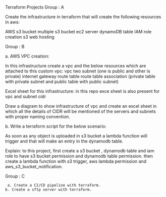Terraform Projects
Group : A

Create the infrastructure  in terraform that will create the following resources in aws:

AWS s3 bucket 
multiple s3 bucket
ec2 server
dynamoDB table 
IAM role creation
s3 web hosting
 
Group : B

a. AWS VPC creation:

In this infrastructure create a vpc and the below resources which are attached to this custom vpc:
vpc
two subnet (one is public and other is private)
internet gateway
route table
route table association (private table with private subnet and public    table with public subnet)


Excel sheet for this infrastructure:
 in this repo exce sheet  is also present for vpc and subnet cidr


Draw a diagram to show infrastructure of vpc and create an excel sheet in which all the details of CIDR will be mentioned of the servers and subnets with proper naming convention.

b. Write a terraform script for the below scenario:

As soon as any object is uploaded in  s3 bucket a lambda function will trigger and that will make an entry in the dynamodb table. 

Explain:
 to this project, first create a s3 bucket , dynamodb table and iam role to have s3 bucket permission and dynamodb table permission.
 then create a lambda function with s3 trigger, aws lambda permission and aws_s3_bucket_notification. 

Group : C

     a. Create a CI/CD pipeline with terraform.
    b. Create a sftp server with terraform.


